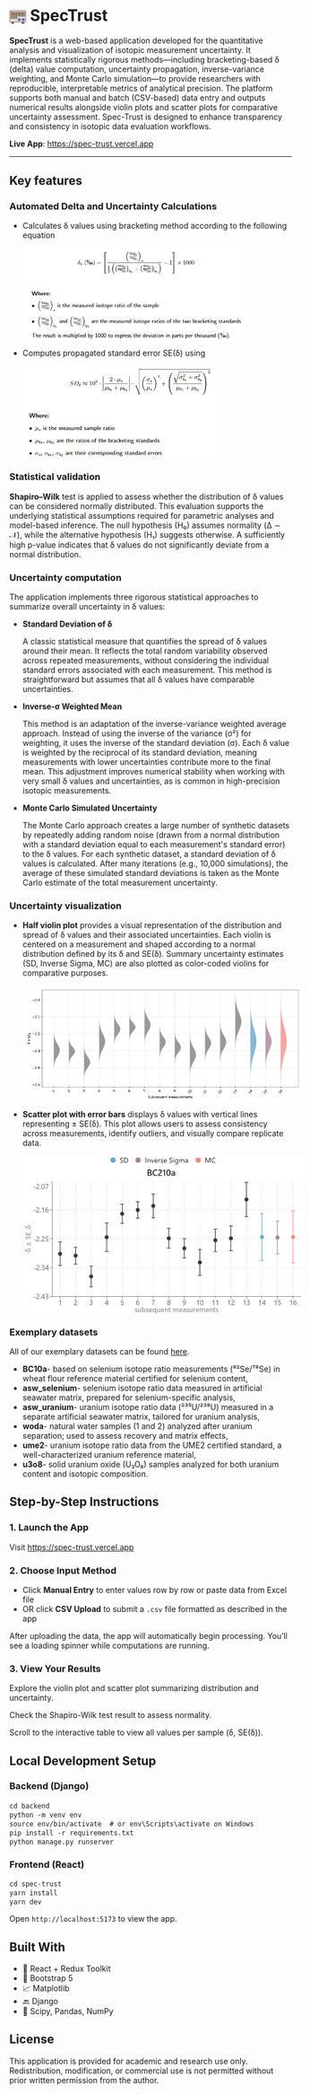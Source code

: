 # <img src="spec-trust/public/spectrometer.png" width="30" style="vertical-align: middle;"/> SpecTrust

**SpecTrust** is a web-based application developed for the quantitative analysis and visualization of isotopic measurement uncertainty. It implements statistically rigorous methods—including bracketing-based δ (delta) value computation, uncertainty propagation, inverse-variance weighting, and Monte Carlo simulation—to provide researchers with reproducible, interpretable metrics of analytical precision. The platform supports both manual and batch (CSV-based) data entry and outputs numerical results alongside violin plots and scatter plots for comparative uncertainty assessment. Spec-Trust is designed to enhance transparency and consistency in isotopic data evaluation workflows.

**Live App**: https://spec-trust.vercel.app

---

## Key features

### Automated Delta and Uncertainty Calculations
- Calculates δ values using bracketing method according to the following equation
  <p>
    <img src="spec-trust/public/delta_equation.png" alt="Delta equation" style="max-width: 400px; display: block; margin: 0;" />
  </p>
  
- Computes propagated standard error SE(δ) using
  <p>
    <img src="spec-trust/public/sd_equation.png" alt="SD equation" style="max-width: 350px; display: block; margin: 0;" />
  </p>


### Statistical validation
**Shapiro–Wilk** test is applied to assess whether the distribution of δ values can be considered normally distributed. This evaluation supports the underlying statistical assumptions required for parametric analyses and model-based inference. The null hypothesis (H₀) assumes normality (Δ ∼ 𝒩), while the alternative hypothesis (H₁) suggests otherwise. A sufficiently high p-value indicates that δ values do not significantly deviate from a normal distribution.

### Uncertainty computation

The application implements three rigorous statistical approaches to summarize overall uncertainty in δ values:
    
- **Standard Deviation of δ** 

  A classic statistical measure that quantifies the spread of δ values around their mean. It reflects the total random variability observed across repeated measurements, without considering the individual standard errors associated with each measurement. This method is straightforward but assumes that all δ values have comparable uncertainties.
- **Inverse-σ Weighted Mean**

  This method is an adaptation of the inverse-variance weighted average approach. Instead of using the inverse of the variance (σ²) for weighting, it uses the inverse of the standard deviation (σ). Each δ value is weighted by the reciprocal of its standard deviation, meaning measurements with lower uncertainties contribute more to the final mean. This adjustment improves numerical stability when working with very small δ values and uncertainties, as is common in high-precision isotopic measurements.
- **Monte Carlo Simulated Uncertainty**

  The Monte Carlo approach creates a large number of synthetic datasets by repeatedly adding random noise (drawn from a normal distribution with a standard deviation equal to each measurement's standard error) to the δ values. For each synthetic dataset, a standard deviation of δ values is calculated. After many iterations (e.g., 10,000 simulations), the average of these simulated standard deviations is taken as the Monte Carlo estimate of the total measurement uncertainty.

### Uncertainty visualization

- **Half violin plot** provides a visual representation of the distribution and spread of δ values and their associated uncertainties. Each violin is centered on a measurement and shaped according to a normal distribution defined by its δ and SE(δ). Summary uncertainty estimates (SD, Inverse Sigma, MC) are also plotted as color-coded violins for comparative purposes.
    <p align="center">
        <img src="spec-trust/public/half_violin_plot_example.png" alt="Half Violin Plot" style="max-width: 500px; display: block; margin: 0 auto;" />
    </p>  

- **Scatter plot with error bars** displays δ values with vertical lines representing ± SE(δ). This plot allows users to assess consistency across measurements, identify outliers, and visually compare replicate data.
    <p align="center">
        <img src="spec-trust/public/scatter_plot_example.png" alt="Scatter plot" style="max-width: 500px; display: block; margin: 0 auto;" />
    </p>
 
### Exemplary datasets
All of our exemplary datasets can be found  [here](https://drive.google.com/drive/u/2/folders/1DtlCLSTYBFxZo53G3e6bvQxm-fFPMsSm).
- **BC10a**- based on selenium isotope ratio measurements (⁸²Se/⁷⁸Se) in wheat flour reference material certified for selenium content,
- **asw_selenium**- selenium isotope ratio data measured in artificial seawater matrix, prepared for selenium-specific analysis,
- **asw_uranium**- uranium isotope ratio data (²³⁵U/²³⁸U) measured in a separate artificial seawater matrix, tailored for uranium analysis,
- **woda**- natural water samples (1 and 2) analyzed after uranium separation; used to assess recovery and matrix effects,
- **ume2**- uranium isotope ratio data from the UME2 certified standard, a well-characterized uranium reference material,
- **u3o8**- solid uranium oxide (U₃O₈) samples analyzed for both uranium content and isotopic composition.

## Step-by-Step Instructions
### 1. Launch the App
Visit https://spec-trust.vercel.app
### 2. Choose Input Method
- Click **Manual Entry** to enter values row by row or paste data from Excel file
- OR click **CSV Upload** to submit a `.csv` file formatted as described in the app

After uploading the data, the app will automatically begin processing. You’ll see a loading spinner while computations are running.

### 3. View Your Results
Explore the violin plot and scatter plot summarizing distribution and uncertainty.

Check the Shapiro-Wilk test result to assess normality.

Scroll to the interactive table to view all values per sample (δ, SE(δ)).

## Local Development Setup
### Backend (Django)
```
cd backend
python -m venv env
source env/bin/activate  # or env\Scripts\activate on Windows
pip install -r requirements.txt
python manage.py runserver
```
### Frontend (React)
```
cd spec-trust
yarn install
yarn dev
```
Open `http://localhost:5173` to view the app.

## Built With
- 🧩 React + Redux Toolkit
- 🎨 Bootstrap 5
- 📈 Matplotlib
- 🔙 Django 
- 🧪 Scipy, Pandas, NumPy

## License
This application is provided for academic and research use only. Redistribution, modification, or commercial use is not permitted without prior written permission from the author.